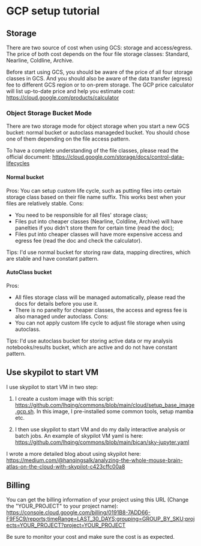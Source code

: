 # GCP setup tutorial

## Storage
There are two source of cost when using GCS: storage and access/egress. The price of both cost depends on the four file storage classes: Standard, Nearline, Coldline, Archive.

Before start using GCS, you should be aware of the price of all four storage classes in GCS. And you should also be aware of the data transfer (egress) fee to different GCS region or to on-prem storage. The GCP price calculator will list up-to-date price and help you estimate cost: https://cloud.google.com/products/calculator

### Object Storage Bucket Mode
There are two storage mode for object storage when you start a new GCS bucket: normal bucket or autoclass manageded bucket. You should chose one of them depending on the file access pattern.

To have a complete understanding of the file classes, please read the official document: https://cloud.google.com/storage/docs/control-data-lifecycles

#### Normal bucket
Pros: You can setup custom life cycle, such as putting files into certain storage class based on their file name suffix. This works best when your files are relatively stable.
Cons: 
- You need to be responsible for all files' storage class; 
- Files put into cheaper classes (Nearline, Coldline, Archive) will have panelties if you didn't store them for certain time (read the doc); 
- Files put into cheaper classes will have more expensive access and egress fee (read the doc and check the calculator).

Tips: I'd use normal bucket for storing raw data, mapping directires, which are stable and have constant pattern.

#### AutoClass bucket
Pros: 
- All files storage class will be managed automatically, please read the docs for details before you use it.
- There is no panelty for cheaper classes, the access and egress fee is also managed under autoclass.
Cons:
- You can not apply custom life cycle to adjust file storage when using autoclass.

Tips: I'd use autoclass bucket for storing active data or my analysis notebooks/results bucket, which are active and do not have constant pattern.


## Use skypilot to start VM
I use skypilot to start VM in two step:

1. I create a custom image with this script: https://github.com/lhqing/commons/blob/main/cloud/setup_base_image.gcp.sh. In this image, I pre-installed some common tools, setup mamba etc.

2. I then use skypilot to start VM and do my daily interactive analysis or batch jobs. An example of skypilot VM yaml is here: https://github.com/lhqing/commons/blob/main/bican/sky-jupyter.yaml 

I wrote a more detailed blog about using skypilot here: https://medium.com/@hanqingsalk/analyzing-the-whole-mouse-brain-atlas-on-the-cloud-with-skypilot-c423cffc00a8


## Billing
You can get the billing information of your project using this URL (Change the "YOUR_PROJECT" to your project name): https://console.cloud.google.com/billing/0191B8-7ADD66-F9F5C9/reports;timeRange=LAST_30_DAYS;grouping=GROUP_BY_SKU;projects=YOUR_PROJECT?project=YOUR_PROJECT

Be sure to monitor your cost and make sure the cost is as expected.
